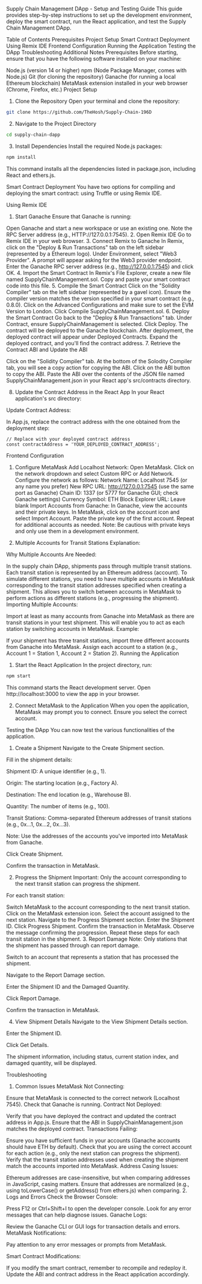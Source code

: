Supply Chain Management DApp - Setup and Testing Guide
This guide provides step-by-step instructions to set up the development environment, deploy the smart contract, run the React application, and test the Supply Chain Management DApp.

Table of Contents
Prerequisites
Project Setup
Smart Contract Deployment
Using Remix IDE
Frontend Configuration
Running the Application
Testing the DApp
Troubleshooting
Additional Notes
Prerequisites
Before starting, ensure that you have the following software installed on your machine:

Node.js (version 14 or higher)
npm (Node Package Manager, comes with Node.js)
Git (for cloning the repository)
Ganache (for running a local Ethereum blockchain)
MetaMask extension installed in your web browser (Chrome, Firefox, etc.)
Project Setup
1. Clone the Repository
Open your terminal and clone the repository:

```bash
git clone https://github.com/TheHosh/Supply-Chain-196D
```
2. Navigate to the Project Directory
```bash
cd supply-chain-dapp
```
3. Install Dependencies
Install the required Node.js packages:
```bash
npm install
```
This command installs all the dependencies listed in package.json, including React and ethers.js.

Smart Contract Deployment
You have two options for compiling and deploying the smart contract: using Truffle or using Remix IDE.

Using Remix IDE

1. Start Ganache
Ensure that Ganache is running:

Open Ganache and start a new workspace or use an existing one.
Note the RPC Server address (e.g., HTTP://127.0.0.1:7545).
2. Open Remix IDE
Go to Remix IDE in your web browser.
3. Connect Remix to Ganache
In Remix, click on the "Deploy & Run Transactions" tab on the left sidebar (represented by a Ethereum logo).
Under Environment, select "Web3 Provider".
A prompt will appear asking for the Web3 provider endpoint.
Enter the Ganache RPC server address (e.g., http://127.0.0.1:7545) and click OK.
4. Import the Smart Contract
In Remix's File Explorer, create a new file named SupplyChainManagement.sol.
Copy and paste your smart contract code into this file.
5. Compile the Smart Contract
Click on the "Solidity Compiler" tab on the left sidebar (represented by a gavel icon).
Ensure the compiler version matches the version specified in your smart contract (e.g., 0.8.0).
Click on the Advanced Configurations and make sure to set the EVM Version to London.
Click Compile SupplyChainManagement.sol.
6. Deploy the Smart Contract
Go back to the "Deploy & Run Transactions" tab.
Under Contract, ensure SupplyChainManagement is selected.
Click Deploy.
The contract will be deployed to the Ganache blockchain.
After deployment, the deployed contract will appear under Deployed Contracts.
Expand the deployed contract, and you'll find the contract address.
7. Retrieve the Contract ABI and Update the ABI

Click on the "Solidity Compiler" tab.
At the bottom of the Solodity Compiler tab, you will see a copy action for copying the ABI.
Click on the ABI button to copy the ABI.
Paste the ABI over the contents of the JSON file named SupplyChainManagement.json in your React app's src/contracts directory.

8. Update the Contract Address in the React App
In your React application's src directory:

Update Contract Address:

In App.js, replace the contract address with the one obtained from the deployment step:


```plaintext
// Replace with your deployed contract address
const contractAddress = 'YOUR_DEPLOYED_CONTRACT_ADDRESS';
```
Frontend Configuration
1. Configure MetaMask
Add Localhost Network:
Open MetaMask.
Click on the network dropdown and select Custom RPC or Add Network.
Configure the network as follows:
Network Name: Localhost 7545 (or any name you prefer)
New RPC URL: http://127.0.0.1:7545 (use the same port as Ganache)
Chain ID: 1337 (or 5777 for Ganache GUI; check Ganache settings)
Currency Symbol: ETH
Block Explorer URL: Leave blank
Import Accounts from Ganache:
In Ganache, view the accounts and their private keys.
In MetaMask, click on the account icon and select Import Account.
Paste the private key of the first account.
Repeat for additional accounts as needed.
Note: Be cautious with private keys and only use them in a development environment.

2. Multiple Accounts for Transit Stations
Explanation:

Why Multiple Accounts Are Needed:

In the supply chain DApp, shipments pass through multiple transit stations.
Each transit station is represented by an Ethereum address (account).
To simulate different stations, you need to have multiple accounts in MetaMask corresponding to the transit station addresses specified when creating a shipment.
This allows you to switch between accounts in MetaMask to perform actions as different stations (e.g., progressing the shipment).
Importing Multiple Accounts:

Import at least as many accounts from Ganache into MetaMask as there are transit stations in your test shipment.
This will enable you to act as each station by switching accounts in MetaMask.
Example:

If your shipment has three transit stations, import three different accounts from Ganache into MetaMask.
Assign each account to a station (e.g., Account 1 = Station 1, Account 2 = Station 2).
Running the Application
1. Start the React Application
In the project directory, run:

```bash
npm start
```
This command starts the React development server. Open http://localhost:3000 to view the app in your browser.

2. Connect MetaMask to the Application
When you open the application, MetaMask may prompt you to connect. Ensure you select the correct account.

Testing the DApp
You can now test the various functionalities of the application.

1. Create a Shipment
Navigate to the Create Shipment section.

Fill in the shipment details:

Shipment ID: A unique identifier (e.g., 1).

Origin: The starting location (e.g., Factory A).

Destination: The end location (e.g., Warehouse B).

Quantity: The number of items (e.g., 100).

Transit Stations: Comma-separated Ethereum addresses of transit stations (e.g., 0x...1, 0x...2, 0x...3).

Note: Use the addresses of the accounts you've imported into MetaMask from Ganache.

Click Create Shipment.

Confirm the transaction in MetaMask.

2. Progress the Shipment
Important: Only the account corresponding to the next transit station can progress the shipment.

For each transit station:

Switch MetaMask to the account corresponding to the next transit station.
Click on the MetaMask extension icon.
Select the account assigned to the next station.
Navigate to the Progress Shipment section.
Enter the Shipment ID.
Click Progress Shipment.
Confirm the transaction in MetaMask.
Observe the message confirming the progression.
Repeat these steps for each transit station in the shipment.
3. Report Damage
Note: Only stations that the shipment has passed through can report damage.

Switch to an account that represents a station that has processed the shipment.

Navigate to the Report Damage section.

Enter the Shipment ID and the Damaged Quantity.

Click Report Damage.

Confirm the transaction in MetaMask.

4. View Shipment Details
Navigate to the View Shipment Details section.

Enter the Shipment ID.

Click Get Details.

The shipment information, including status, current station index, and damaged quantity, will be displayed.

Troubleshooting
1. Common Issues
MetaMask Not Connecting:

Ensure that MetaMask is connected to the correct network (Localhost 7545).
Check that Ganache is running.
Contract Not Deployed:

Verify that you have deployed the contract and updated the contract address in App.js.
Ensure that the ABI in SupplyChainManagement.json matches the deployed contract.
Transactions Failing:

Ensure you have sufficient funds in your accounts (Ganache accounts should have ETH by default).
Check that you are using the correct account for each action (e.g., only the next station can progress the shipment).
Verify that the transit station addresses used when creating the shipment match the accounts imported into MetaMask.
Address Casing Issues:

Ethereum addresses are case-insensitive, but when comparing addresses in JavaScript, casing matters.
Ensure that addresses are normalized (e.g., using toLowerCase() or getAddress() from ethers.js) when comparing.
2. Logs and Errors
Check the Browser Console:

Press F12 or Ctrl+Shift+I to open the developer console.
Look for any error messages that can help diagnose issues.
Ganache Logs:

Review the Ganache CLI or GUI logs for transaction details and errors.
MetaMask Notifications:

Pay attention to any error messages or prompts from MetaMask.

Smart Contract Modifications:

If you modify the smart contract, remember to recompile and redeploy it.
Update the ABI and contract address in the React application accordingly.
